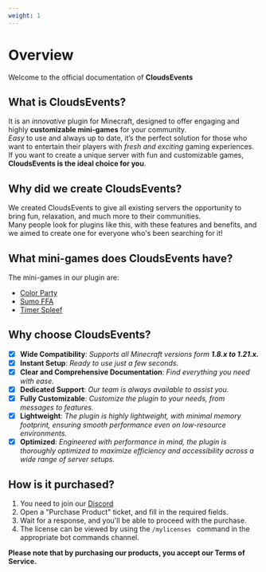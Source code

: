 ```yaml
---
weight: 1
---
```

# Overview

Welcome to the official documentation of <b>CloudsEvents</b>

## What is CloudsEvents? 
It is an <i>innovative</i> plugin for Minecraft, designed to offer engaging and highly <b>customizable mini-games</b> for your community.<br>
<i>Easy</i> to use and always up to date, it’s the perfect solution for those who want to entertain their players with <i>fresh and exciting</i> gaming experiences.<br>
If you want to create a unique server with fun and customizable games, <b>CloudsEvents is the ideal choice for you</b>.

## Why did we create CloudsEvents?
We created CloudsEvents to give all existing servers the opportunity to bring fun, relaxation, and much more to their communities.<br>
Many people look for plugins like this, with these features and benefits, and we aimed to create one for everyone who's been searching for it!

## What mini-games does CloudsEvents have?
The mini-games in our plugin are: 

* [Color Party](gamemode.md/#color-party)
* [Sumo FFA](gamemode.md/#sumo-ffa)
* [Timer Spleef](gamemode.md/#timer-spleef)

## Why choose CloudsEvents?
- [x] <b>Wide Compatibility</b>: <i>Supports all Minecraft versions form <b>1.8.x to 1.21.x.</b></i>
- [x] <b>Instant Setup</b>: <i>Ready to use just a few seconds.</i>
- [x] <b>Clear and Comprehensive Documentation</b>: <i>Find everything you need with ease.</i>
- [x] <b>Dedicated Support</b>: <i>Our team is always available to assist you.</i>
- [x] <b>Fully Customizable</b>: <i>Customize the plugin to your needs, from messages to features.</i>
- [x] <b>Lightweight</b>: <i>The plugin is highly lightweight, with minimal memory footprint, ensuring smooth performance even on low-resource environments.</i>
- [x] <b>Optimized</b>: <i>Engineered with performance in mind, the plugin is thoroughly optimized to maximize efficiency and accessibility across a wide range of server setups.</i>

## How is it purchased?
1. You need to join our [Discord](https://discord.clouds-studios.com/)
2. Open a "Purchase Product" ticket, and fill in the required fields. 
3. Wait for a response, and you'll be able to proceed with the purchase. 
4. The license can be viewed by using the `/mylicenses ` command in the appropriate bot commands channel.

<b>Please note that by purchasing our products, you accept our Terms of Service.</b>